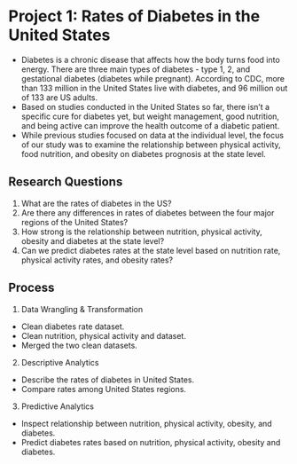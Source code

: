 # Project 1: Rates of Diabetes in the United States
* Diabetes is a chronic disease that affects how the body turns food into energy. There are three main types of diabetes - type 1, 2, and gestational diabetes (diabetes while pregnant). According to CDC, more than 133 million in the United States live with diabetes, and 96 million out of 133 are US adults. 
* Based on studies conducted in the United States so far, there isn’t a specific cure for diabetes yet, but weight management, good nutrition, and being active can improve the health outcome of a diabetic patient. 
* While previous studies focused on data at the individual level, the focus of our study was to examine the relationship between physical activity, food nutrition, and obesity on diabetes prognosis at the state level. 

## Research Questions
1. What are the rates of diabetes in the US?
2. Are there any differences in rates of diabetes between the four major regions of the 
United States?
3. How strong is the relationship between nutrition, physical activity, obesity and diabetes at the state level?
4. Can we predict diabetes rates at the state level based on nutrition rate, physical activity rates, and obesity rates?

## Process
1. Data Wrangling & Transformation
* Clean diabetes rate dataset.
* Clean nutrition, physical activity and dataset.
* Merged the two clean datasets.
2. Descriptive Analytics
* Describe the rates of diabetes in United States.
* Compare rates among United States regions.
3. Predictive Analytics
* Inspect relationship between nutrition, physical activity, obesity, and diabetes.
* Predict diabetes rates based on nutrition, physical activity, obesity and diabetes. 



